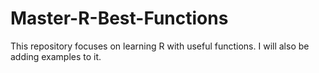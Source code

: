 # Master-R-Best-Functions
This repository focuses on learning R with useful functions. I will also be adding examples to it. 
